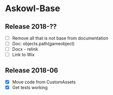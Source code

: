 # Askowl-Base
## Release 2018-??

- [ ] Remove all that is not base from documentation
- [ ] Doc: objects.path(gameobject)
- [ ] Docx - relink
- [ ] Link to Wix

## Release 2018-06

* [x] Move code from CustomAssets
* [x] Get tests working